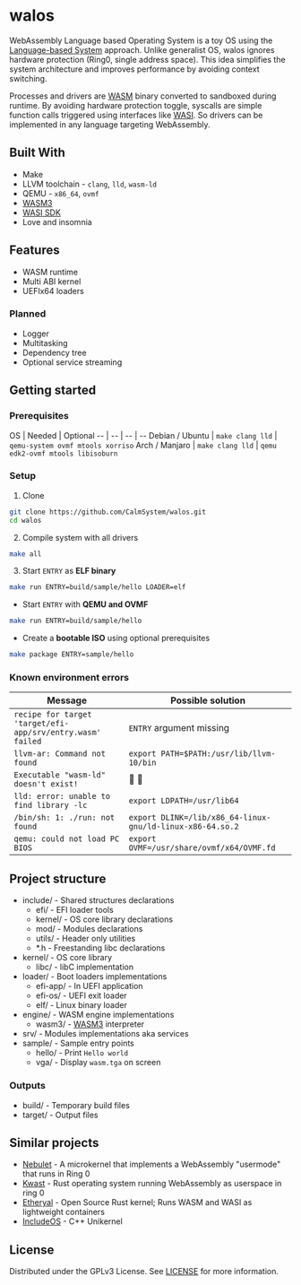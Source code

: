 # walos

WebAssembly Language based Operating System is a toy OS using the [Language-based System](https://en.wikipedia.org/wiki/Language-based_system) approach. Unlike generalist OS, walos ignores hardware protection (Ring0, single address space). This idea simplifies the system architecture and improves performance by avoiding context switching.

Processes and drivers are [WASM](https://webassembly.org/) binary converted to sandboxed during runtime. By avoiding hardware protection toggle, syscalls are simple function calls triggered using interfaces like [WASI](https://wasi.dev/). So drivers can be implemented in any language targeting WebAssembly.

## Built With

* Make
* LLVM toolchain - `clang`, `lld`, `wasm-ld`
* QEMU - `x86_64`, `ovmf`
* [WASM3](https://github.com/wasm3/wasm3)
* [WASI SDK](https://github.com/WebAssembly/wasi-sdk)
* Love and insomnia

## Features

* WASM runtime
* Multi ABI kernel
* UEFIx64 loaders

### Planned

* Logger
* Multitasking
* Dependency tree
* Optional service streaming

## Getting started

### Prerequisites

OS | Needed | Optional
-- | -- | -- | --
Debian / Ubuntu | `make clang lld` | `qemu-system ovmf mtools xorriso`
Arch / Manjaro | `make clang lld` | `qemu edk2-ovmf mtools libisoburn`

### Setup

1. Clone
```sh
git clone https://github.com/CalmSystem/walos.git
cd walos
```
2. Compile system with all drivers
```sh
make all
```
3. Start `ENTRY` as **ELF binary**
```sh
make run ENTRY=build/sample/hello LOADER=elf
```
* Start `ENTRY` with **QEMU and OVMF**
```sh
make run ENTRY=build/sample/hello
```
* Create a **bootable ISO** using optional prerequisites
```sh
make package ENTRY=sample/hello
```

### Known environment errors

Message | Possible solution
--- | ---
`recipe for target 'target/efi-app/srv/entry.wasm' failed` | `ENTRY` argument missing
`llvm-ar: Command not found` | `export PATH=$PATH:/usr/lib/llvm-10/bin`
`Executable "wasm-ld" doesn't exist!` | 🔼 🔼
`lld: error: unable to find library -lc` | `export LDPATH=/usr/lib64`
`/bin/sh: 1: ./run: not found` | `export DLINK=/lib/x86_64-linux-gnu/ld-linux-x86-64.so.2`
`qemu: could not load PC BIOS` | `export OVMF=/usr/share/ovmf/x64/OVMF.fd`

## Project structure

* include/ - Shared structures declarations
  * efi/ - EFI loader tools
  * kernel/ - OS core library declarations
  * mod/ - Modules declarations
  * utils/ - Header only utilities
  * *.h - Freestanding libc declarations
* kernel/ - OS core library
  * libc/ - libC implementation
* loader/ - Boot loaders implementations
  * efi-app/ - In UEFI application
  * efi-os/ - UEFI exit loader
  * elf/ - Linux binary loader
* engine/ - WASM engine implementations
  * wasm3/ - [WASM3](https://github.com/wasm3/wasm3) interpreter
* srv/ - Modules implementations aka services
* sample/ - Sample entry points
  * hello/ - Print `Hello world`
  * vga/ - Display `wasm.tga` on screen

### Outputs

* build/ - Temporary build files
* target/ - Output files

## Similar projects

* [Nebulet](https://github.com/nebulet/nebulet) - A microkernel that implements a WebAssembly "usermode" that runs in Ring 0
* [Kwast](https://github.com/kwast-os/kwast) - Rust operating system running WebAssembly as userspace in ring 0
* [Etheryal](https://github.com/etheryal/etheryal-kernel) - Open Source Rust kernel; Runs WASM and WASI as lightweight containers
* [IncludeOS](https://github.com/includeos/includeos) - C++ Unikernel

## License

Distributed under the GPLv3 License. See [LICENSE](LICENSE) for more information.